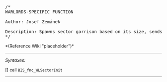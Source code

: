 <pre>/*
WARLORDS-SPECIFIC FUNCTION

Author: Josef Zemánek

Description: Spawns sector garrison based on its size, sends a patrolling vehicle if feasible.
*/</pre>*(Reference Wiki "placeholder")*<!-- Remove this after fill-in -->


---
*Syntaxes:*

[] call `BIS_fnc_WLSectorInit`

---
